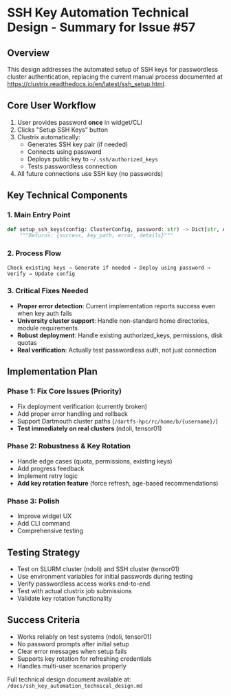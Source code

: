 # SSH Key Automation Technical Design - Summary for Issue #57

## Overview
This design addresses the automated setup of SSH keys for passwordless cluster authentication, replacing the current manual process documented at https://clustrix.readthedocs.io/en/latest/ssh_setup.html.

## Core User Workflow
1. User provides password **once** in widget/CLI
2. Clicks "Setup SSH Keys" button
3. Clustrix automatically:
   - Generates SSH key pair (if needed)
   - Connects using password
   - Deploys public key to `~/.ssh/authorized_keys`
   - Tests passwordless connection
4. All future connections use SSH key (no passwords)

## Key Technical Components

### 1. Main Entry Point
```python
def setup_ssh_keys(config: ClusterConfig, password: str) -> Dict[str, Any]:
    """Returns: {success, key_path, error, details}"""
```

### 2. Process Flow
```
Check existing keys → Generate if needed → Deploy using password → Verify → Update config
```

### 3. Critical Fixes Needed
- **Proper error detection**: Current implementation reports success even when key auth fails
- **University cluster support**: Handle non-standard home directories, module requirements
- **Robust deployment**: Handle existing authorized_keys, permissions, disk quotas
- **Real verification**: Actually test passwordless auth, not just connection

## Implementation Plan

### Phase 1: Fix Core Issues (Priority)
- Fix deployment verification (currently broken)
- Add proper error handling and rollback
- Support Dartmouth cluster paths (`/dartfs-hpc/rc/home/b/{username}/`)
- **Test immediately on real clusters** (ndoli, tensor01)

### Phase 2: Robustness & Key Rotation
- Handle edge cases (quota, permissions, existing keys)
- Add progress feedback
- Implement retry logic
- **Add key rotation feature** (force refresh, age-based recommendations)

### Phase 3: Polish
- Improve widget UX
- Add CLI command
- Comprehensive testing

## Testing Strategy
- Test on SLURM cluster (ndoli) and SSH cluster (tensor01)
- Use environment variables for initial passwords during testing
- Verify passwordless access works end-to-end
- Test with actual clustrix job submissions
- Validate key rotation functionality

## Success Criteria
- Works reliably on test systems (ndoli, tensor01)
- No password prompts after initial setup
- Clear error messages when setup fails
- Supports key rotation for refreshing credentials
- Handles multi-user scenarios properly

Full technical design document available at: `/docs/ssh_key_automation_technical_design.md`